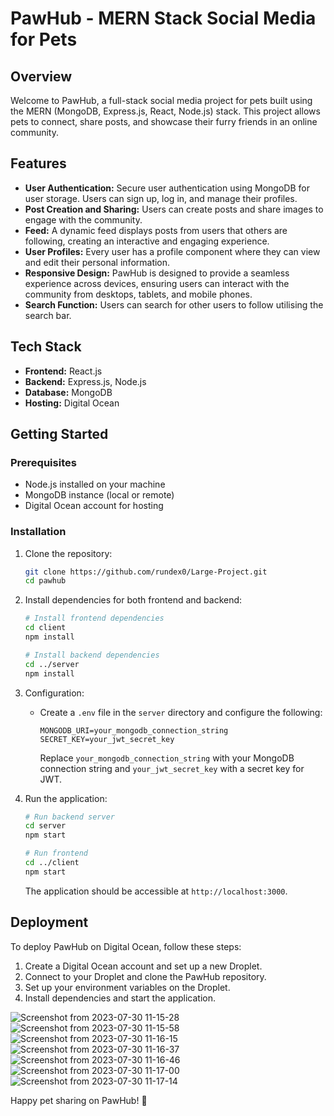 # PawHub - MERN Stack Social Media for Pets

## Overview

Welcome to PawHub, a full-stack social media project for pets built using the MERN (MongoDB, Express.js, React, Node.js) stack. This project allows pets to connect, share posts, and showcase their furry friends in an online community.

## Features

- **User Authentication:** Secure user authentication using MongoDB for user storage. Users can sign up, log in, and manage their profiles.
- **Post Creation and Sharing:** Users can create posts and share images to engage with the community.
- **Feed:** A dynamic feed displays posts from users that others are following, creating an interactive and engaging experience.
- **User Profiles:** Every user has a profile component where they can view and edit their personal information.
- **Responsive Design:** PawHub is designed to provide a seamless experience across devices, ensuring users can interact with the community from desktops, tablets, and mobile phones.
- **Search Function:** Users can search for other users to follow utilising the search bar. 

## Tech Stack

- **Frontend:** React.js
- **Backend:** Express.js, Node.js
- **Database:** MongoDB
- **Hosting:** Digital Ocean

## Getting Started

### Prerequisites

- Node.js installed on your machine
- MongoDB instance (local or remote)
- Digital Ocean account for hosting

### Installation

1. Clone the repository:

   ```bash
   git clone https://github.com/rundex0/Large-Project.git
   cd pawhub
   ```

2. Install dependencies for both frontend and backend:

   ```bash
   # Install frontend dependencies
   cd client
   npm install

   # Install backend dependencies
   cd ../server
   npm install
   ```

3. Configuration:

   - Create a `.env` file in the `server` directory and configure the following:

     ```env
     MONGODB_URI=your_mongodb_connection_string
     SECRET_KEY=your_jwt_secret_key
     ```

     Replace `your_mongodb_connection_string` with your MongoDB connection string and `your_jwt_secret_key` with a secret key for JWT.

4. Run the application:

   ```bash
   # Run backend server
   cd server
   npm start

   # Run frontend
   cd ../client
   npm start
   ```

   The application should be accessible at `http://localhost:3000`.

## Deployment

To deploy PawHub on Digital Ocean, follow these steps:

1. Create a Digital Ocean account and set up a new Droplet.
2. Connect to your Droplet and clone the PawHub repository.
3. Set up your environment variables on the Droplet.
4. Install dependencies and start the application.

   
![Screenshot from 2023-07-30 11-15-28](https://github.com/rundex0/Large-Project/assets/69157728/d69d9ed1-9a20-414d-8a54-129754f9ec61)
![Screenshot from 2023-07-30 11-15-58](https://github.com/rundex0/Large-Project/assets/69157728/15e13f8a-5afb-44d4-bb4b-4f2a81fe6949)
![Screenshot from 2023-07-30 11-16-15](https://github.com/rundex0/Large-Project/assets/69157728/99c191ba-06d1-4c29-812c-6cc387d3428d)
![Screenshot from 2023-07-30 11-16-37](https://github.com/rundex0/Large-Project/assets/69157728/2a4529b0-07e0-4cb4-8a79-800b13cc014a)
![Screenshot from 2023-07-30 11-16-46](https://github.com/rundex0/Large-Project/assets/69157728/46aa07a3-c63b-4113-9a94-0054b9df3a70)
![Screenshot from 2023-07-30 11-17-00](https://github.com/rundex0/Large-Project/assets/69157728/b64ddbb2-e24e-4968-85ee-193d1ca0bbee)
![Screenshot from 2023-07-30 11-17-14](https://github.com/rundex0/Large-Project/assets/69157728/01968e95-8c29-4c09-a2f2-6c46ae515ccb)



Happy pet sharing on PawHub! 🐾
